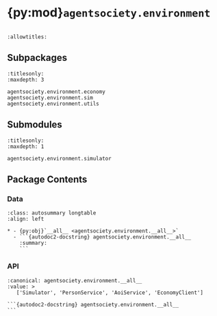 # {py:mod}`agentsociety.environment`

```{py:module} agentsociety.environment
```

```{autodoc2-docstring} agentsociety.environment
:allowtitles:
```

## Subpackages

```{toctree}
:titlesonly:
:maxdepth: 3

agentsociety.environment.economy
agentsociety.environment.sim
agentsociety.environment.utils
```

## Submodules

```{toctree}
:titlesonly:
:maxdepth: 1

agentsociety.environment.simulator
```

## Package Contents

### Data

````{list-table}
:class: autosummary longtable
:align: left

* - {py:obj}`__all__ <agentsociety.environment.__all__>`
  - ```{autodoc2-docstring} agentsociety.environment.__all__
    :summary:
    ```
````

### API

````{py:data} __all__
:canonical: agentsociety.environment.__all__
:value: >
   ['Simulator', 'PersonService', 'AoiService', 'EconomyClient']

```{autodoc2-docstring} agentsociety.environment.__all__
```

````
